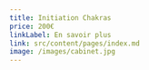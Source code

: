 ```yaml
---
title: Initiation Chakras
price: 200€
linkLabel: En savoir plus
link: src/content/pages/index.md
image: /images/cabinet.jpg
---
```


